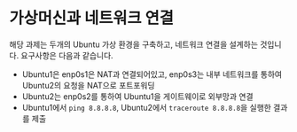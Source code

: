 # 가상머신과 네트워크 연결

해당 과제는 두개의 Ubuntu 가상 환경을 구축하고, 네트워크 연결을 설계하는 것입니다. 요구사항은 다음과 같습니다.

- Ubuntu1은 enp0s1은 NAT과 연결되어있고, enp0s3는 내부 네트워크를 통하여 Ubuntu2의 요청을 NAT으로 포트포워딩
- Ubuntu2는 enp0s2를 통하여 Ubuntu1을 게이트웨이로 외부망과 연결
- Ubuntu1에서 `ping 8.8.8.8`, Ubuntu2에서 `traceroute 8.8.8.8`을 실행한 결과를 제출
